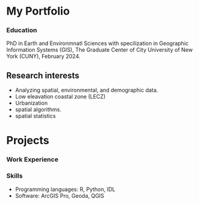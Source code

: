 # My Portfolio
### Education
PhD in Earth and Environmnatl Sciences with specilization in Geographic Information Systems (GIS), The Graduate Center of City University of New York (CUNY), February 2024.


## Research interests
- Analyzing spatial, environmental, and demographic data.
- Low eleavation coastal zone (LECZ)
- Urbanization
- spatial algorithms.
- spatial statistics

# Projects

### Work Experience

### Skills
- Programming languages: R, Python, IDL
- Software: ArcGIS Pro, Geoda, QGIS
